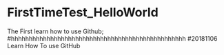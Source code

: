 # FirstTimeTest_HelloWorld
The First learn  how to use Github;
#hhhhhhhhhhhhhhhhhhhhhhhhhhhhhhhhhhhhhhhhhhhhhhhhh
#20181106 Learn How To use GitHub
